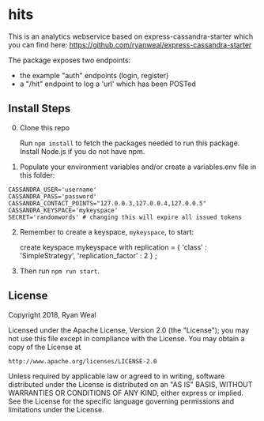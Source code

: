 # hits

This is an analytics webservice based on express-cassandra-starter which you can find here: https://github.com/ryanweal/express-cassandra-starter

The package exposes two endpoints:
  - the example "auth" endpoints (login, register)
  - a "/hit" endpoint to log a 'url' which has been POSTed

## Install Steps

0. Clone this repo

    Run `npm install` to fetch the packages needed to run this package. Install Node.js if you do not have npm.

1. Populate your environment variables and/or create a variables.env file in this folder:

```
CASSANDRA_USER='username'
CASSANDRA_PASS='password'
CASSANDRA_CONTACT_POINTS="127.0.0.3,127.0.0.4,127.0.0.5"
CASSANDRA_KEYSPACE='mykeyspace'
SECRET='randomwords' # changing this will expire all issued tokens
```

2. Remember to create a keyspace, `mykeyspace`, to start:

    create keyspace mykeyspace with replication = { 'class' : 'SimpleStrategy', 'replication_factor' : 2 } ;

3. Then run `npm run start`.


## License

Copyright 2018, Ryan Weal

Licensed under the Apache License, Version 2.0 (the "License");
you may not use this file except in compliance with the License.
You may obtain a copy of the License at

    http://www.apache.org/licenses/LICENSE-2.0

Unless required by applicable law or agreed to in writing, software
distributed under the License is distributed on an "AS IS" BASIS,
WITHOUT WARRANTIES OR CONDITIONS OF ANY KIND, either express or implied.
See the License for the specific language governing permissions and
limitations under the License.
